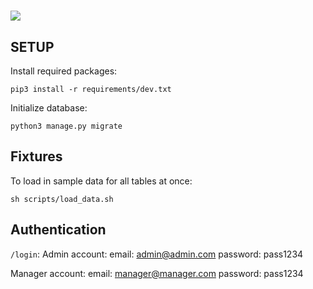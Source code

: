 # ![](https://i.imgur.com/CzNa1DQ.png)

## SETUP

Install required packages:
```
pip3 install -r requirements/dev.txt
```

Initialize database:
```
python3 manage.py migrate
```

## Fixtures

To load in sample data for all tables at once:
```
sh scripts/load_data.sh
```

## Authentication

`/login`:
Admin account:
    email: admin@admin.com
    password: pass1234

Manager account:
    email: manager@manager.com
    password: pass1234
   
